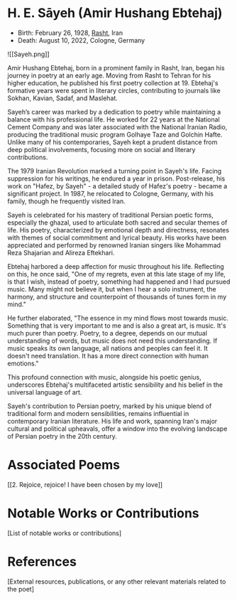 # H. E. Sāyeh (Amir Hushang Ebtehaj) 

- Birth: February 26, 1928, [Rasht](https://maps.app.goo.gl/Rqeks2ZeTdHMz8rE9), Iran
- Death: August 10, 2022, Cologne, Germany

![[Sayeh.png]]


Amir Hushang Ebtehaj, born in a prominent family in Rasht, Iran, began his journey in poetry at an early age. Moving from Rasht to Tehran for his higher education, he published his first poetry collection at 19. Ebtehaj's formative years were spent in literary circles, contributing to journals like Sokhan, Kavian, Sadaf, and Maslehat.

Sayeh’s career was marked by a dedication to poetry while maintaining a balance with his professional life. He worked for 22 years at the National Cement Company and was later associated with the National Iranian Radio, producing the traditional music program Golhaye Taze and Golchin Hafte. Unlike many of his contemporaries, Sayeh kept a prudent distance from deep political involvements, focusing more on social and literary contributions.

The 1979 Iranian Revolution marked a turning point in Sayeh's life. Facing suppression for his writings, he endured a year in prison. Post-release, his work on "Hafez, by Sayeh" - a detailed study of Hafez's poetry - became a significant project. In 1987, he relocated to Cologne, Germany, with his family, though he frequently visited Iran.

Sayeh is celebrated for his mastery of traditional Persian poetic forms, especially the ghazal, used to articulate both sacred and secular themes of life. His poetry, characterized by emotional depth and directness, resonates with themes of social commitment and lyrical beauty. His works have been appreciated and performed by renowned Iranian singers like Mohammad Reza Shajarian and Alireza Eftekhari.

Ebtehaj harbored a deep affection for music throughout his life. Reflecting on this, he once said, "One of my regrets, even at this late stage of my life, is that I wish, instead of poetry, something had happened and I had pursued music. Many might not believe it, but when I hear a solo instrument, the harmony,  and structure and counterpoint of thousands of tunes form in my mind."

He further elaborated, "The essence in my mind flows most towards music. Something that is very important to me and is also a great art, is music. It's much purer than poetry. Poetry, to a degree, depends on our mutual understanding of words, but music does not need this understanding. If music speaks its own language, all nations and peoples can feel it. It doesn't need translation. It has a more direct connection with human emotions."

This profound connection with music, alongside his poetic genius, underscores Ebtehaj's multifaceted artistic sensibility and his belief in the universal language of art.

Sayeh's contribution to Persian poetry, marked by his unique blend of traditional form and modern sensibilities, remains influential in contemporary Iranian literature. His life and work, spanning Iran's major cultural and political upheavals, offer a window into the evolving landscape of Persian poetry in the 20th century.

# Associated Poems
[[2. Rejoice, rejoice! I have been chosen by my love]]

# Notable Works or Contributions
[List of notable works or contributions]

# References
[External resources, publications, or any other relevant materials related to the poet]
